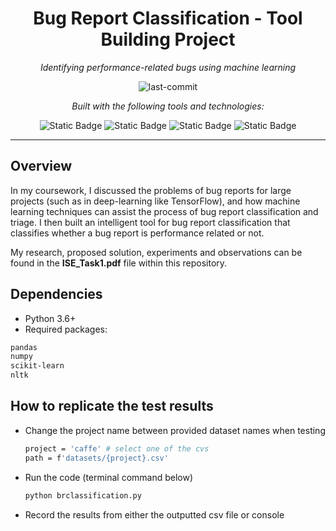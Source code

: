 <div align="center">
  
# Bug Report Classification - Tool Building Project

<em>Identifying performance-related bugs using machine learning</em>

<img src="https://img.shields.io/github/last-commit/ofirmstone/bug-report-classification?style=flat&logo=git&logoColor=white&color=blue" alt="last-commit">

<em>Built with the following tools and technologies:</em>

<img alt="Static Badge" src="https://img.shields.io/badge/Python-%233776AB?logo=python&logoColor=white">
<img alt="Static Badge" src="https://img.shields.io/badge/Pandas-%23150458?logo=pandas&logoColor=white">
<img alt="Static Badge" src="https://img.shields.io/badge/NumPy-%23013243?logo=numpy&logoColor=white">
<img alt="Static Badge" src="https://img.shields.io/badge/scikit--learn-%23F7931E?logo=scikitlearn&logoColor=white">

</div>

---

## Overview

In my coursework, I discussed the problems of bug reports for large projects (such as in deep-learning like TensorFlow), and how machine learning techniques can assist the process of bug report classification and triage. I then built an intelligent tool for bug report classification that classifies whether a bug report is performance related or not.

My research, proposed solution, experiments and observations can be found in the **ISE_Task1.pdf** file within this repository.

## Dependencies
- Python 3.6+
- Required packages:
```bash
pandas
numpy
scikit-learn
nltk
```

## How to replicate the test results

- Change the project name between provided dataset names when testing
  ```bash
  project = 'caffe' # select one of the cvs
  path = f'datasets/{project}.csv'
  ```
- Run the code (terminal command below)
  ```bash
  python brclassification.py
  ```
- Record the results from either the outputted csv file or console
